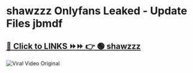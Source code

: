 
 # shawzzz Onlyfans Leaked - Update Files jbmdf

## <h2><a href="https://clipsfans.com/shawzzz&ref=git">🔗 Click to LINKS ⏩⏩ 👉 🟢 shawzzz </a></h2>

<a href="https://clipsfans.com/shawzzz&ref=git" rel="nofollow" data-target="animated-image.originalLink"><img src="https://i.ibb.co.com/xMMVF88/686577567.gif" alt="Viral Video Original" style="max-width: 100%; display: inline-block;" data-target="animated-image.originalImage"></a>

